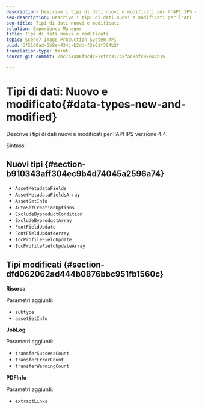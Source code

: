 ```yaml
---
description: Descrive i tipi di dati nuovi e modificati per l'API IPS versione 4.4.
seo-description: Descrive i tipi di dati nuovi e modificati per l'API IPS versione 4.4.
seo-title: Tipi di dati nuovi e modificati
solution: Experience Manager
title: Tipi di dati nuovi e modificati
topic: Scene7 Image Production System API
uuid: 6f5100ad-5b8e-434c-b2dd-f2e01f304b2f
translation-type: tm+mt
source-git-commit: 7bc7b3a86fbcdc57cfdc31745fae3afc06e44b15

---
```



# Tipi di dati: Nuovo e modificato{#data-types-new-and-modified}

Descrive i tipi di dati nuovi e modificati per l&#39;API IPS versione 4.4.

Sintassi

## Nuovi tipi {#section-b910343aff304ec9b4d74045a2596a74}

* `AssetMetadataFields`
* `AssetMetadataFieldsArray`
* `AssetSetInfo`
* `AutoSetCreationOptions`
* `ExcludeByproductCondition`
* `ExcludeByproductArray`
* `FontFieldUpdate`
* `FontFieldUpdateArray`
* `IccProfileFieldUpdate`
* `IccProfileFieldUpdateArray`

## Tipi modificati {#section-dfd062062ad444b0876bbc951fb1560c}

**Risorsa**

Parametri aggiunti:

* `subtype`
* `assetSetInfo`

**JobLog**

Parametri aggiunti:

* `transferSuccessCount`
* `transferErrorCount`
* `transferWarningCount`

**PDFInfo**

Parametri aggiunti:

* `extractLinks`

